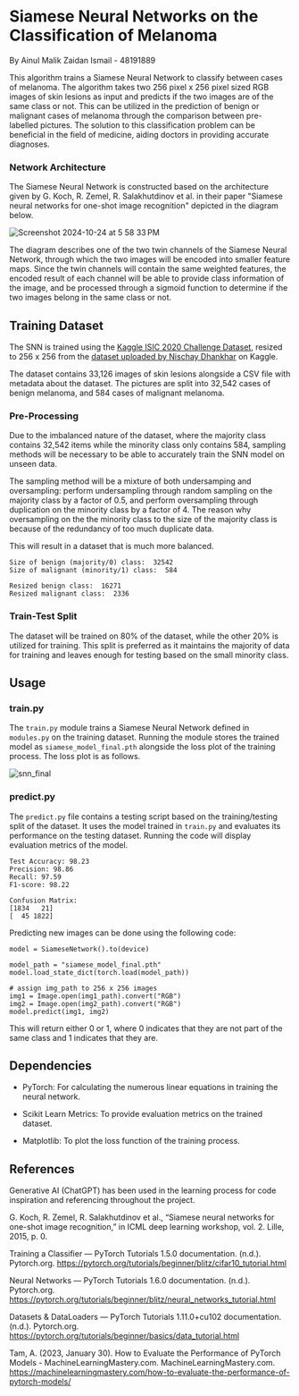 # Siamese Neural Networks on the Classification of Melanoma
By Ainul Malik Zaidan Ismail - 48191889

This algorithm trains a Siamese Neural Network to classify between cases of melanoma. The algorithm takes two 256 pixel x 256 pixel sized RGB images of skin lesions as input and predicts if the two images are of the same class or not. This can be utilized in the prediction of benign or malignant cases of melanoma through the comparison between pre-labelled pictures. The solution to this classification problem can be beneficial in the field of medicine, aiding doctors in providing accurate diagnoses.


### Network Architecture

The Siamese Neural Network is constructed based on the architecture given by G. Koch, R. Zemel, R. Salakhutdinov et al. in their paper "Siamese neural networks for one-shot image recognition" depicted in the diagram below.

![Screenshot 2024-10-24 at 5 58 33 PM](https://github.com/user-attachments/assets/0ca9be1c-fd3f-4c5a-bc05-8b362549ca53)

The diagram describes one of the two twin channels of the Siamese Neural Network, through which the two images will be encoded into smaller feature maps. Since the twin channels will contain the same weighted features, the encoded result of each channel will be able to provide class information of the image, and be processed through a sigmoid function to determine if the two images belong in the same class or not.

## Training Dataset
The SNN is trained using the [Kaggle ISIC 2020 Challenge Dataset](https://challenge2020.isic-archive.com/), resized to 256 x 256 from the [dataset uploaded by Nischay Dhankhar](https://www.kaggle.com/datasets/nischaydnk/isic-2020-jpg-256x256-resized/data) on Kaggle.

The dataset contains 33,126 images of skin lesions alongside a CSV file with metadata about the dataset. The pictures are split into 32,542 cases of benign melanoma, and 584 cases of malignant melanoma. 


### Pre-Processing
Due to the imbalanced nature of the dataset, where the majority class contains 32,542 items while the minority class only contains 584, sampling methods will be necessary to be able to accurately train the SNN model on unseen data. 

The sampling method will be a mixture of both undersamping and oversampling: perform undersampling through random sampling on the majority class by a factor of 0.5, and perform oversampling through duplication on the minority class by a factor of 4. The reason why oversampling on the the minority class to the size of the majority class is because of the redundancy of too much duplicate data.

This will result in a dataset that is much more balanced.
```
Size of benign (majority/0) class:  32542
Size of malignant (minority/1) class:  584

Resized benign class:  16271
Resized malignant class:  2336
```

### Train-Test Split
The dataset will be trained on 80% of the dataset, while the other 20% is utilized for training. This split is preferred as it maintains the majority of data for training and leaves enough for testing based on the small minority class.

## Usage
### train.py
The `train.py` module trains a Siamese Neural Network defined in `modules.py` on the training dataset. Running the module stores the trained model as `siamese_model_final.pth` alongside the loss plot of the training process. The loss plot is as follows.

![snn_final](https://github.com/user-attachments/assets/3a934bb8-4b48-4112-a4c4-1df285c4a833)


### predict.py
The `predict.py` file contains a testing script based on the training/testing split of the dataset. It uses the model trained in `train.py` and evaluates its performance on the testing dataset. Running the code will display evaluation metrics of the model. 

```
Test Accuracy: 98.23
Precision: 98.86
Recall: 97.59
F1-score: 98.22

Confusion Matrix:
[1834   21]
[  45 1822]
```

Predicting new images can be done using the following code:
```
model = SiameseNetwork().to(device)

model_path = "siamese_model_final.pth"
model.load_state_dict(torch.load(model_path))

# assign img_path to 256 x 256 images
img1 = Image.open(img1_path).convert("RGB")
img2 = Image.open(img2_path).convert("RGB")
model.predict(img1, img2)
```
This will return either 0 or 1, where 0 indicates that they are not part of the same class and 1 indicates that they are.

## Dependencies
- PyTorch: For calculating the numerous linear equations in training the neural network. 

- Scikit Learn Metrics: To provide evaluation metrics on the trained dataset.

- Matplotlib: To plot the loss function of the training process.

## References
Generative AI (ChatGPT) has been used in the learning process for code inspiration and referencing throughout the project. 

G. Koch, R. Zemel, R. Salakhutdinov et al., “Siamese neural networks for one-shot image recognition,” in
ICML deep learning workshop, vol. 2. Lille, 2015, p. 0.

Training a Classifier — PyTorch Tutorials 1.5.0 documentation. (n.d.). Pytorch.org. https://pytorch.org/tutorials/beginner/blitz/cifar10_tutorial.html

‌Neural Networks — PyTorch Tutorials 1.6.0 documentation. (n.d.). Pytorch.org. https://pytorch.org/tutorials/beginner/blitz/neural_networks_tutorial.html

‌Datasets & DataLoaders — PyTorch Tutorials 1.11.0+cu102 documentation. (n.d.). Pytorch.org. https://pytorch.org/tutorials/beginner/basics/data_tutorial.html

‌Tam, A. (2023, January 30). How to Evaluate the Performance of PyTorch Models - MachineLearningMastery.com. MachineLearningMastery.com. https://machinelearningmastery.com/how-to-evaluate-the-performance-of-pytorch-models/




